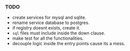 ### TODO

- create services for mysql and sqlite.
- rename service database to postgres.
- if registry doesnt exists, create it.
- `sql` files must include inside the down clause.
- make test for all the functionalities.
- decouple logic inside the entry points cause its a mess.

